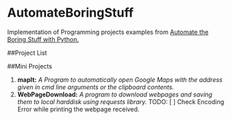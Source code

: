 # AutomateBoringStuff
Implementation of Programming projects examples from [Automate the Boring Stuff with Python.](https://automatetheboringstuff.com/)

##Project List

##Mini Projects

1. __mapIt:__    *A Program to automatically open Google Maps with the address given in cmd line arguments or the clipboard contents.*  
2. __WebPageDownload:__   *A program to download webpages and saving them to local harddisk using requests library.*
  TODO: 
    [ ] Check Encoding Error while printing the webpage received.  
 
